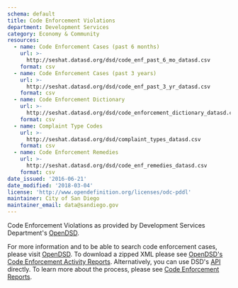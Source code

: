 ```yaml
---
schema: default
title: Code Enforcement Violations
department: Development Services
category: Economy & Community
resources:
  - name: Code Enforcement Cases (past 6 months)
    url: >-
      http://seshat.datasd.org/dsd/code_enf_past_6_mo_datasd.csv
    format: csv
  - name: Code Enforcement Cases (past 3 years)
    url: >-
      http://seshat.datasd.org/dsd/code_enf_past_3_yr_datasd.csv
    format: csv
  - name: Code Enforcement Dictionary
    url: >-
      http://seshat.datasd.org/dsd/code_enforcement_dictionary_datasd.csv
    format: csv
  - name: Complaint Type Codes
    url: >-
      http://seshat.datasd.org/dsd/complaint_types_datasd.csv
    format: csv
  - name: Code Enforcement Remedies
    url: >-
      http://seshat.datasd.org/dsd/code_enf_remedies_datasd.csv
    format: csv
date_issued: '2016-06-21'
date_modified: '2018-03-04'
license: 'http://www.opendefinition.org/licenses/odc-pddl'
maintainer: City of San Diego
maintainer_email: data@sandiego.gov
---
```

Code Enforcement Violations as provided by Development Services Department's
<a href="https://www.sandiego.gov/development-services/opendsd"
target="_blank" rel="noopener">OpenDSD</a>.
<!--more-->
For more information and to be able to
search code enforcement cases, please visit
<a href="https://www.sandiego.gov/development-services/opendsd"
target="_blank" rel="noopener">OpenDSD</a>. To download a zipped XML please see
<a href="https://www.sandiego.gov/development-services/opendsd/codenforcement"
target="_blank" rel="noopener"> OpenDSD's Code Enforcement Activity Reports</a>.
Alternatively, you can use DSD's
<a href="https://www.sandiego.gov/development-services/opendsd/developers"
target="_blank" rel="noopener">API</a> directly. To learn more about the process,
please see <a href="https://www.sandiego.gov/development-services/opendsd/codeenfreports"
target="_blank" rel="noopener">Code Enforcement Reports</a>.
